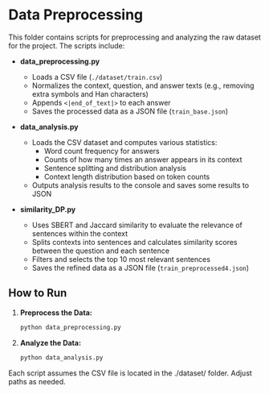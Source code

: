 # Data Preprocessing

This folder contains scripts for preprocessing and analyzing the raw dataset for the project. The scripts include:

- **data_preprocessing.py**  
  - Loads a CSV file (`./dataset/train.csv`)
  - Normalizes the context, question, and answer texts (e.g., removing extra symbols and Han characters)
  - Appends `<|end_of_text|>` to each answer
  - Saves the processed data as a JSON file (`train_base.json`)

- **data_analysis.py**  
  - Loads the CSV dataset and computes various statistics:
    - Word count frequency for answers
    - Counts of how many times an answer appears in its context
    - Sentence splitting and distribution analysis
    - Context length distribution based on token counts
  - Outputs analysis results to the console and saves some results to JSON

- **similarity_DP.py**  
  - Uses SBERT and Jaccard similarity to evaluate the relevance of sentences within the context
  - Splits contexts into sentences and calculates similarity scores between the question and each sentence
  - Filters and selects the top 10 most relevant sentences
  - Saves the refined data as a JSON file (`train_preprocessed4.json`)

## How to Run

1. **Preprocess the Data:**
    ```bash
    python data_preprocessing.py
    ```

2.	**Analyze the Data:**
    ```bash
    python data_analysis.py
    ```

Each script assumes the CSV file is located in the ./dataset/ folder. Adjust paths as needed.